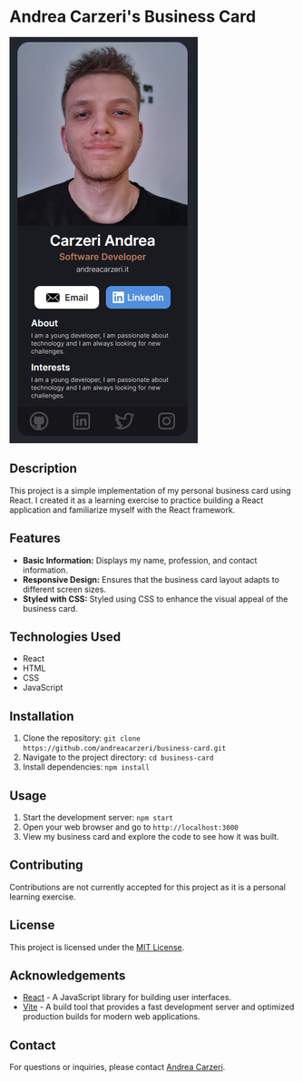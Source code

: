 # Andrea Carzeri's Business Card

![Business Card](src/assets/Sample.png)

## Description
This project is a simple implementation of my personal business card using React. I created it as a learning exercise to practice building a React application and familiarize myself with the React framework.

## Features
- **Basic Information:** Displays my name, profession, and contact information.
- **Responsive Design:** Ensures that the business card layout adapts to different screen sizes.
- **Styled with CSS:** Styled using CSS to enhance the visual appeal of the business card.

## Technologies Used
- React
- HTML
- CSS
- JavaScript

## Installation
1. Clone the repository: `git clone https://github.com/andreacarzeri/business-card.git`
2. Navigate to the project directory: `cd business-card`
3. Install dependencies: `npm install`

## Usage
1. Start the development server: `npm start`
2. Open your web browser and go to `http://localhost:3000`
3. View my business card and explore the code to see how it was built.

## Contributing
Contributions are not currently accepted for this project as it is a personal learning exercise.

## License
This project is licensed under the [MIT License](https://opensource.org/licenses/MIT).

## Acknowledgements
- [React](https://reactjs.org/) - A JavaScript library for building user interfaces.
- [Vite](https://vitejs.dev/) - A build tool that provides a fast development server and optimized production builds for modern web applications.

## Contact
For questions or inquiries, please contact [Andrea Carzeri](mailto:andreacarzeri@example.com).
